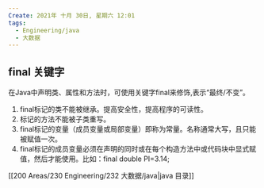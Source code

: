 ```yaml
---
Create: 2021年 十月 30日, 星期六 12:01
tags: 
  - Engineering/java
  - 大数据
---
```

## final 关键字

在Java中声明类、属性和方法时，可使用关键字final来修饰,表示“最终/不变”。

1. final标记的类不能被继承。提高安全性，提高程序的可读性。 
2. 标记的方法不能被子类重写。	
3. final标记的变量（成员变量或局部变量）即称为常量。名称通常大写，且只能被赋值一次。
4. final标记的成员变量必须在声明的同时或在每个构造方法中或代码块中显式赋值，然后才能使用。比如：final double PI=3.14;

[[200 Areas/230 Engineering/232 大数据/java|java 目录]]